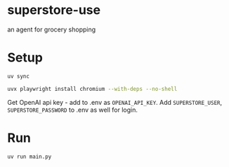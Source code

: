 # superstore-use

an agent for grocery shopping


# Setup

```bash
uv sync
```

```bash
uvx playwright install chromium --with-deps --no-shell
```

Get OpenAI api key - add to .env as `OPENAI_API_KEY`. Add `SUPERSTORE_USER`, `SUPERSTORE_PASSWORD` to .env as well for login.


# Run

```bash
uv run main.py
```

